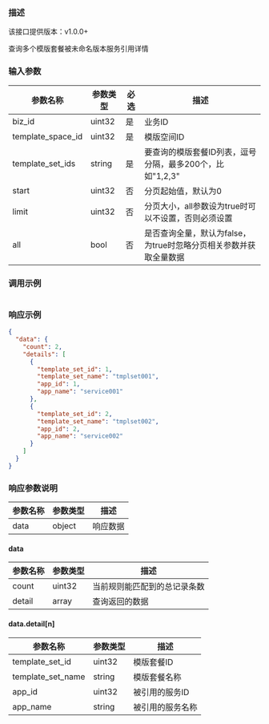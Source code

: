 ### 描述

该接口提供版本：v1.0.0+

查询多个模版套餐被未命名版本服务引用详情

### 输入参数

| 参数名称          | 参数类型 | 必选 | 描述                                                         |
| ----------------- | -------- | ---- | ------------------------------------------------------------ |
| biz_id            | uint32   | 是   | 业务ID                                                       |
| template_space_id | uint32   | 是   | 模版空间ID                                                   |
| template_set_ids  | string   | 是   | 要查询的模版套餐ID列表，逗号分隔，最多200个，比如"1,2,3"     |
| start             | uint32   | 否   | 分页起始值，默认为0                                          |
| limit             | uint32   | 否   | 分页大小，all参数设为true时可以不设置，否则必须设置          |
| all               | bool     | 否   | 是否查询全量，默认为false，为true时忽略分页相关参数并获取全量数据 |

### 调用示例

```json

```

### 响应示例

```json
{
  "data": {
    "count": 2,
    "details": [
      {
        "template_set_id": 1,
        "template_set_name": "tmplset001",
        "app_id": 1,
        "app_name": "service001"
      },
      {
        "template_set_id": 2,
        "template_set_name": "tmplset002",
        "app_id": 2,
        "app_name": "service002"
      }
    ]
  }
}
```

### 响应参数说明

| 参数名称 | 参数类型 | 描述     |
| -------- | -------- | -------- |
| data     | object   | 响应数据 |

#### data

| 参数名称 | 参数类型 | 描述                         |
| -------- | -------- | ---------------------------- |
| count    | uint32   | 当前规则能匹配到的总记录条数 |
| detail   | array    | 查询返回的数据               |

#### data.detail[n]

| 参数名称          | 参数类型 | 描述             |
| ----------------- | -------- | ---------------- |
| template_set_id   | uint32   | 模版套餐ID       |
| template_set_name | string   | 模版套餐名称     |
| app_id            | uint32   | 被引用的服务ID   |
| app_name          | string   | 被引用的服务名称 |


